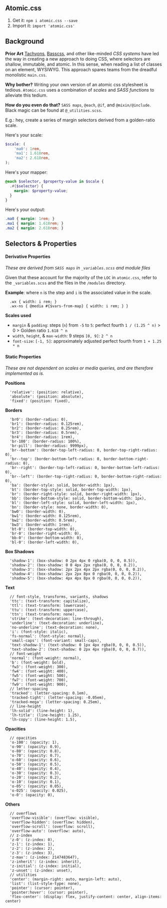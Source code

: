 ## Atomic.css


1. Get it: `npm i atomic.css --save`
2. Import it: `import 'atomic.css'`


## Background

__Prior Art__
[Tachyons](tachyons.io), [Basscss](basscss.com), and other like-minded *CSS systems* have led the way in creating a new approach to doing CSS, where selectors are shallow, immutable, and atomic. In this sense, when reading a list of classes on an element, WYSIWYG. This approach spares teams from the dreadful monolistic `main.css`.

__Why bother?__
Writing your own version of an atomic css stylesheet is tedious. `Atomic.css` uses a combination of *scales* and *SASS functions* to alleviate this tedium.

__How do you even do that?__
`SASS maps`, `@each`, `@if`, and `@mixin/@include`. Black magic can be found at `@_utilities.scss`.

E.g.: hey, create a series of margin selectors derived from a golden-ratio scale.

Here's your scale:
```scss
$scale: (
    'ma0': 1rem,
    'ma1': 1.618rem,
    'ma2': 2.618rem,
);
```


Here's your mapper:
```scss
@each $selector, $property-value in $scale {
  .#{$selector} {
    margin: $property-value;
  }
}
```

Here's your output:
```css
.ma0 { margin: 1rem; }
.ma1 { margin: 1.618rem; }
.ma2 { margin: 2.618rem; }
```

## Selectors & Properties


#### Derivative Properties
*These are derived from `SASS maps` in `_variables.scss` and module files*

Given that these account for the majority of the `LOC` in `atomic.css`, refer to the `_variables.scss` and the files in the `/modules` directory.

__Example__: where `n` is the step and `i` is the associated value in the scale.
```
  .wx { width: i rem; }
  .wx-ns { @media #{$vars-from-map} { width: i rem; } }
```

__Scales used__
- `margin` & `padding`: steps (`n`) from `-5` to `5`: perfect fourth `1 / (1.25 ^ n)` > 0 > Golden ratio `1.618 ^ n`
- `width`, `height`, & `max-width`: 9 steps `[0, 9]`: `2 ^ n`
- `font-size`: `[-1, 5]`: approximately adjusted perfect fourth from `1 + 1.25 * n`

#### Static Properties
*These are not dependent on scales or media queries, and are therefore implemented as is.*

__Positions__
```
  'relative': (position: relative),
  'absolute': (position: absolute),
  'fixed': (position: fixed),
```

__Borders__
```
  'br0': (border-radius: 0),
  'br1': (border-radius: 0.125rem),
  'br2': (border-radius: 0.25rem),
  'br3': (border-radius: 0.5rem),
  'br4': (border-radius: 1rem),
  'br-100': (border-radius: 100%),
  'br-pill': (border-radius: 9999px),
  'br--bottom': (border-top-left-radius: 0, border-top-right-radius: 0),
  'br--top': (border-bottom-left-radius: 0, border-bottom-right-radius: 0),
  'br--right': (border-top-left-radius: 0, border-bottom-left-radius: 0),
  'br--left': (border-top-right-radius: 0, border-bottom-right-radius: 0),
  'ba': (border-style: solid, border-width: 1px),
  'bt': (border-top-style: solid, border-top-width: 1px),
  'br': (border-right-style: solid, border-right-width: 1px),
  'bb': (border-bottom-style: solid, border-bottom-width: 1px),
  'bl': (border-left-style: solid, border-left-width: 1px),
  'bn': (border-style: none, border-width: 0),
  'bw0': (border-width: 0),
  'bw1': (border-width: 0.125rem),
  'bw2': (border-width: 0.5rem),
  'bw3': (border-width: 1rem),
  'bt-0': (border-top-width: 0),
  'br-0': (border-right-width: 0),
  'bb-0': (border-bottom-width: 0),
  'bl-0': (border-left-width: 0),
```

__Box Shadows__
```
  'shadow-1': (box-shadow: 0 2px 4px 0 rgba(0, 0, 0, 0.5)),
  'shadow-2': (box-shadow: 0 0 4px 2px rgba(0, 0, 0, 0.2)),
  'shadow-3': (box-shadow: 2px 2px 4px 2px rgba(0, 0, 0, 0.2)),
  'shadow-4': (box-shadow: 2px 2px 8px 0 rgba(0, 0, 0, 0.2)),
  'shadow-5': (box-shadow: 4px 4px 8px 0 rgba(0, 0, 0, 0.2)),
```

__Text__
```
  // font-style, transforms, variants, shadows
  'ttc': (text-transform: capitalize),
  'ttl': (text-transform: lowercase),
  'ttu': (text-transform: uppercase),
  'ttn': (text-transform: none),
  'strike': (text-decoration: line-through),
  'underline': (text-decoration: underline),
  'no-underline': (text-decoration: none),
  'i': (font-style: italic),
  'fs-normal': (font-style: normal),
  'small-caps': (font-variant: small-caps),
  'text-shadow-1': (text-shadow: 0 1px 4px rgba(0, 0, 0, 0.5)),
  'text-shadow-2': (text-shadow: 0 2px 4px rgba(0, 0, 0, 0.7)),
  // font-weight
  'normal': (font-weight: normal),
  'b': (font-weight: bold),
  'fw3': (font-weight: 300),
  'fw4': (font-weight: 400),
  'fw5': (font-weight: 500),
  'fw7': (font-weight: 700),
  'fw9': (font-weight: 900),
  // letter-spacing
  'tracked': (letter-spacing: 0.1em),
  'tracked-tight': (letter-spacing: -0.05em),
  'tracked-mega': (letter-spacing: 0.25em),
  // line-height
  'lh-solid': (line-height: 1),
  'lh-title': (line-height: 1.25),
  'lh-copy': (line-height: 1.5),
```

__Opacities__
```
  // opacities
  'o-100': (opacity: 1),
  'o-90': (opacity: 0.9),
  'o-80': (opacity: 0.8),
  'o-70': (opacity: 0.7),
  'o-60': (opacity: 0.6),
  'o-50': (opacity: 0.5),
  'o-40': (opacity: 0.4),
  'o-30': (opacity: 0.3),
  'o-20': (opacity: 0.2),
  'o-10': (opacity: 0.1),
  'o-05': (opacity: 0.05),
  'o-025': (opacity: 0.025),
  'o-0': (opacity: 0),
```

__Others__
```
  // overflows
  'overflow-visible': (overflow: visible),
  'overflow-hidden': (overflow: hidden),
  'overflow-scroll': (overflow: scroll),
  'overflow-auto': (overflow: auto),
  // z-index
  'z-0': (z-index: 0),
  'z-1': (z-index: 1),
  'z-2': (z-index: 2),
  'z-3': (z-index: 3),
  'z-max': (z-index: 2147483647),
  'z-inherit': (z-index: inherit),
  'z-initial': (z-index: initial),
  'z-unset': (z-index: unset),
  // utilities
  'center': (margin-right: auto, margin-left: auto),
  'list': (list-style-type: none),
  'pointer': (cursor: pointer),
  'pointer:hover': (cursor: pointer),
  'flex-center': (display: flex, justify-content: center, align-items: center)
```
